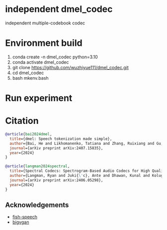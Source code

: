 # independent dmel_codec
independent multiple-codebook codec

# Environment build
1. conda create -n dmel_codec python=3.10
2. conda activate dmel_codec
3. git clone https://github.com/wuzhiyue111/dmel_codec.git
4. cd dmel_codec
5. bash mkenv.bash

# Run experiment


# Citation
```bibtex
@article{bai2024dmel,
  title={dmel: Speech tokenization made simple},
  author={Bai, He and Likhomanenko, Tatiana and Zhang, Ruixiang and Gu, Zijin and Aldeneh, Zakaria and Jaitly, Navdeep},
  journal={arXiv preprint arXiv:2407.15835},
  year={2024}
}
```

```bibtex
@article{langman2024spectral,
  title={Spectral Codecs: Spectrogram-Based Audio Codecs for High Quality Speech Synthesis},
  author={Langman, Ryan and Juki{\'c}, Ante and Dhawan, Kunal and Koluguri, Nithin Rao and Ginsburg, Boris},
  journal={arXiv preprint arXiv:2406.05298},
  year={2024}
}
```

## Acknowledgements
- [fish-speech](https://github.com/fishaudio/fish-speech)
- [bigvgan](https://github.com/NVIDIA/BigVGAN)
